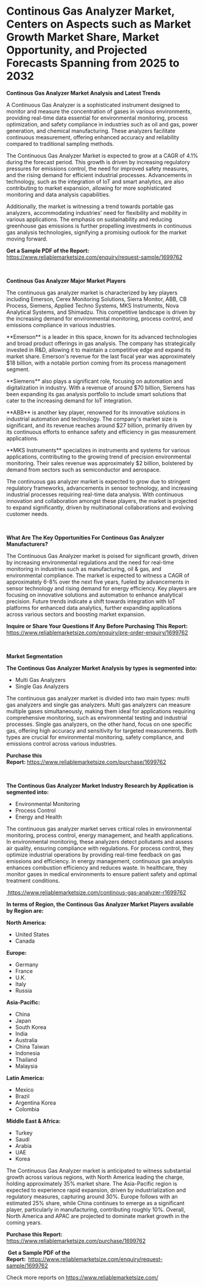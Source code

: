 <p><h1>Continous Gas Analyzer Market, Centers on Aspects such as Market Growth Market Share, Market Opportunity, and Projected Forecasts Spanning from 2025 to 2032</h1></p><p><strong>Continous Gas Analyzer Market Analysis and Latest Trends</strong></p>
<p><p>A Continuous Gas Analyzer is a sophisticated instrument designed to monitor and measure the concentration of gases in various environments, providing real-time data essential for environmental monitoring, process optimization, and safety compliance in industries such as oil and gas, power generation, and chemical manufacturing. These analyzers facilitate continuous measurement, offering enhanced accuracy and reliability compared to traditional sampling methods.</p><p>The Continuous Gas Analyzer Market is expected to grow at a CAGR of 4.1% during the forecast period. This growth is driven by increasing regulatory pressures for emissions control, the need for improved safety measures, and the rising demand for efficient industrial processes. Advancements in technology, such as the integration of IoT and smart analytics, are also contributing to market expansion, allowing for more sophisticated monitoring and data analysis capabilities.</p><p>Additionally, the market is witnessing a trend towards portable gas analyzers, accommodating industries' need for flexibility and mobility in various applications. The emphasis on sustainability and reducing greenhouse gas emissions is further propelling investments in continuous gas analysis technologies, signifying a promising outlook for the market moving forward.</p></p>
<p><strong>Get a Sample PDF of the Report:&nbsp;</strong> <a href="https://www.reliablemarketsize.com/enquiry/request-sample/1699762?utm_campaign=3092&utm_medium=2&utm_source=Github&utm_content=ia&utm_term=27032025&utm_id=continous-gas-analyzer">https://www.reliablemarketsize.com/enquiry/request-sample/1699762</a></p>
<p>&nbsp;</p>
<p><strong>Continous Gas Analyzer Major Market Players</strong></p>
<p><p>The continuous gas analyzer market is characterized by key players including Emerson, Cerex Monitoring Solutions, Sierra Monitor, ABB, CB Process, Siemens, Applied Techno Systems, MKS Instruments, Nova Analytical Systems, and Shimadzu. This competitive landscape is driven by the increasing demand for environmental monitoring, process control, and emissions compliance in various industries.</p><p>**Emerson** is a leader in this space, known for its advanced technologies and broad product offerings in gas analysis. The company has strategically invested in R&D, allowing it to maintain a competitive edge and expand its market share. Emerson's revenue for the last fiscal year was approximately $18 billion, with a notable portion coming from its process management segment.</p><p>**Siemens** also plays a significant role, focusing on automation and digitalization in industry. With a revenue of around $70 billion, Siemens has been expanding its gas analysis portfolio to include smart solutions that cater to the increasing demand for IoT integration.</p><p>**ABB** is another key player, renowned for its innovative solutions in industrial automation and technology. The company's market size is significant, and its revenue reaches around $27 billion, primarily driven by its continuous efforts to enhance safety and efficiency in gas measurement applications.</p><p>**MKS Instruments** specializes in instruments and systems for various applications, contributing to the growing trend of precision environmental monitoring. Their sales revenue was approximately $2 billion, bolstered by demand from sectors such as semiconductor and aerospace.</p><p>The continuous gas analyzer market is expected to grow due to stringent regulatory frameworks, advancements in sensor technology, and increasing industrial processes requiring real-time data analysis. With continuous innovation and collaboration amongst these players, the market is projected to expand significantly, driven by multinational collaborations and evolving customer needs.</p></p>
<p>&nbsp;</p>
<p><strong>What Are The Key Opportunities For Continous Gas Analyzer Manufacturers?</strong></p>
<p><p>The Continuous Gas Analyzer market is poised for significant growth, driven by increasing environmental regulations and the need for real-time monitoring in industries such as manufacturing, oil & gas, and environmental compliance. The market is expected to witness a CAGR of approximately 6-8% over the next five years, fueled by advancements in sensor technology and rising demand for energy efficiency. Key players are focusing on innovative solutions and automation to enhance analytical precision. Future trends indicate a shift towards integration with IoT platforms for enhanced data analytics, further expanding applications across various sectors and boosting market expansion.</p></p>
<p><strong>Inquire or Share Your Questions If Any Before Purchasing This Report:</strong> <a href="https://www.reliablemarketsize.com/enquiry/pre-order-enquiry/1699762?utm_campaign=3092&utm_medium=2&utm_source=Github&utm_content=ia&utm_term=27032025&utm_id=continous-gas-analyzer">https://www.reliablemarketsize.com/enquiry/pre-order-enquiry/1699762</a></p>
<p>&nbsp;</p>
<p><strong>Market Segmentation</strong></p>
<p><strong>The Continous Gas Analyzer Market Analysis by types is segmented into:</strong></p>
<p><ul><li>Multi Gas Analyzers</li><li>Single Gas Analyzers</li></ul></p>
<p><p>The continuous gas analyzer market is divided into two main types: multi gas analyzers and single gas analyzers. Multi gas analyzers can measure multiple gases simultaneously, making them ideal for applications requiring comprehensive monitoring, such as environmental testing and industrial processes. Single gas analyzers, on the other hand, focus on one specific gas, offering high accuracy and sensitivity for targeted measurements. Both types are crucial for environmental monitoring, safety compliance, and emissions control across various industries.</p></p>
<p><strong>Purchase this Report:&nbsp;</strong><a href="https://www.reliablemarketsize.com/purchase/1699762?utm_campaign=3092&utm_medium=2&utm_source=Github&utm_content=ia&utm_term=27032025&utm_id=continous-gas-analyzer">https://www.reliablemarketsize.com/purchase/1699762</a></p>
<p>&nbsp;</p>
<p><strong>The Continous Gas Analyzer Market Industry Research by Application is segmented into:</strong></p>
<p><ul><li>Environmental Monitoring</li><li>Process Control</li><li>Energy and Health</li></ul></p>
<p><p>The continuous gas analyzer market serves critical roles in environmental monitoring, process control, energy management, and health applications. In environmental monitoring, these analyzers detect pollutants and assess air quality, ensuring compliance with regulations. For process control, they optimize industrial operations by providing real-time feedback on gas emissions and efficiency. In energy management, continuous gas analysis enhances combustion efficiency and reduces waste. In healthcare, they monitor gases in medical environments to ensure patient safety and optimal treatment conditions.</p></p>
<p><a href="https://www.reliablemarketsize.com/continous-gas-analyzer-r1699762?utm_campaign=3092&utm_medium=2&utm_source=Github&utm_content=ia&utm_term=27032025&utm_id=continous-gas-analyzer">&nbsp;https://www.reliablemarketsize.com/continous-gas-analyzer-r1699762</a></p>
<p><strong>In terms of Region, the Continous Gas Analyzer Market Players available by Region are:</strong></p>
<p>
    <p> <strong> North America: </strong>
        <ul>
            <li>United States</li>
            <li>Canada</li>
        </ul>
        </p> 
    <p> <strong> Europe: </strong>
        <ul>
            <li>Germany</li>
            <li>France</li>
            <li>U.K.</li>
            <li>Italy</li>
            <li>Russia</li>
        </ul>
        </p> 
    <p> <strong> Asia-Pacific: </strong>
        <ul>
            <li>China</li>
            <li>Japan</li>
            <li>South Korea</li>
            <li>India</li>
            <li>Australia</li>
            <li>China Taiwan</li>
            <li>Indonesia</li>
            <li>Thailand</li>
            <li>Malaysia</li>
        </ul>
        </p> 
    <p> <strong> Latin America: </strong>
        <ul>
            <li>Mexico</li>
            <li>Brazil</li>
            <li>Argentina Korea</li>
            <li>Colombia</li>
        </ul>
        </p> 
    <p> <strong> Middle East & Africa: </strong>
        <ul>
            <li>Turkey</li>
            <li>Saudi</li>
            <li>Arabia</li>
            <li>UAE</li>
            <li>Korea</li>
        </ul>
    </p>
    </p>
<p><p>The Continuous Gas Analyzer market is anticipated to witness substantial growth across various regions, with North America leading the charge, holding approximately 35% market share. The Asia-Pacific region is expected to experience rapid expansion, driven by industrialization and regulatory measures, capturing around 30%. Europe follows with an estimated 25% share, while China continues to emerge as a significant player, particularly in manufacturing, contributing roughly 10%. Overall, North America and APAC are projected to dominate market growth in the coming years.</p></p>
<p><strong>Purchase this Report: </strong><a href="https://www.reliablemarketsize.com/purchase/1699762?utm_campaign=3092&utm_medium=2&utm_source=Github&utm_content=ia&utm_term=27032025&utm_id=continous-gas-analyzer">https://www.reliablemarketsize.com/purchase/1699762</a></p>
<p>&nbsp;<strong>Get a Sample PDF of the Report:&nbsp;&nbsp;</strong><a href="https://www.reliablemarketsize.com/enquiry/request-sample/1699762?utm_campaign=3092&utm_medium=2&utm_source=Github&utm_content=ia&utm_term=27032025&utm_id=continous-gas-analyzer">https://www.reliablemarketsize.com/enquiry/request-sample/1699762</a></p>
<p><strong></strong></p>
<p>Check more reports on <a href="https://www.reliablemarketsize.com/?utm_campaign=3092&utm_medium=2&utm_source=Github&utm_content=ia&utm_term=27032025&utm_id=continous-gas-analyzer">https://www.reliablemarketsize.com/</a></p>